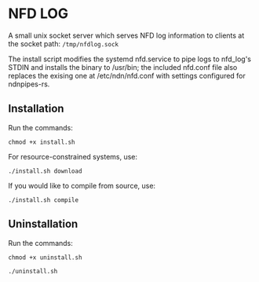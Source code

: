 # NFD LOG
A small unix socket server which serves NFD log information to clients at the socket path: `/tmp/nfdlog.sock`

The install script modifies the systemd nfd.service to pipe logs to nfd_log's STDIN and installs the binary to /usr/bin; the included nfd.conf file also replaces the exising one at /etc/ndn/nfd.conf with settings configured for ndnpipes-rs.

## Installation
Run the commands:
```
chmod +x install.sh
```
For resource-constrained systems, use:
```
./install.sh download
```
If you would like to compile from source, use:
```
./install.sh compile
```

## Uninstallation
Run the commands:
```
chmod +x uninstall.sh
```
```
./uninstall.sh
```